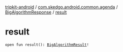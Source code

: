 [tripkit-android](../../index.md) / [com.skedgo.android.common.agenda](../index.md) / [BigAlgorithmResponse](index.md) / [result](./result.md)

# result

`open fun result(): `[`BigAlgorithmResult`](../-big-algorithm-result/index.md)`!`